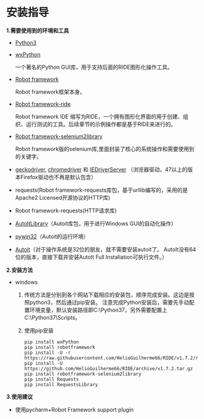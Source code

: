 # 安装指导


**1.需要使用到的环境和工具**

- [Python3](https://www.python.org/)

  
- [wxPython](https://www.wxpython.org/pages/downloads/)
  
    一个著名的Python GUI库，用于支持后面的RIDE图形化操作工具。

- [Robot framework](https://pypi.python.org/pypi/robotframework/2.8.5)
  
    Robot framework框架本身。

- [Robot framework-ride](https://github.com/HelioGuilherme66/RIDE/releases)
        
    Robot framework IDE 缩写为RIDE，一个拥有图形化界面的用于创建、组织、运行测试的工具。后续章节的示例操作都是基于RIDE来进行的。

- [Robot framework-selenium2library](https://pypi.python.org/pypi/robotframework-selenium2library/1.5.0)
        
    Robot framework版的selenium库,里面封装了核心的系统操作和需要使用到的关键字。
        
- [geckodriver](https://github.com/mozilla/geckodriver/releases), [chromedriver](http://chromedriver.storage.googleapis.com/index.html) 和 [IEDriverServer](http://selenium-release.storage.googleapis.com/index.html) （浏览器驱动，47以上的版本Firefox驱动也不再是默认包含）

- requests(Robot framework-requests库包，基于urllib编写的，采用的是Apache2 Licensed开源协议的HTTP库)

- Robot framework-requests(HTTP请求库)

- [AutoItLibrary](https://code.google.com/archive/p/robotframework-autoitlibrary/downloads)（Autoit库包，用于进行Windows GUI的自动化操作）

- [pywin32](https://sourceforge.net/projects/pywin32/files/pywin32/Build%20219/)（Autoit的运行环境）

- [Autoit](https://www.autoitscript.com/site/autoit/downloads/)（对于操作系统是32位的朋友，就不需要安装autoit了。 AutoIt没有64位的版本，直接下载并安装AutoIt Full Installation可执行文件。）


**2.安装方法**
- windows
 
    1) 传统方法是分别到各个网站下载相应的安装包，顺序完成安装。这边是按照python3，然后通过pip安装。
    注意完成Python安装后，需要先手动配置环境变量，默认安装路径即C:\Python37，另外需要配置上C:\Python37\Scripts。

    2)  使用pip安装
        ```dos
        pip install wxPython
        pip install robotframework
        pip install -U -r https://raw.githubusercontent.com/HelioGuilherme66/RIDE/v1.7.2/requirements.txt
        pip install -U https://github.com/HelioGuilherme66/RIDE/archive/v1.7.2.tar.gz
        pip install robotframework-selenium2library
        pip install Requests
        pip install RequestsLibrary
        ```
    
**3.使用建议**  

* 使用pycharm+Robot Framework support plugin

